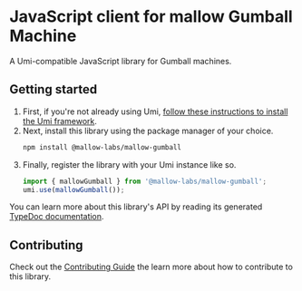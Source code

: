 # JavaScript client for mallow Gumball Machine

A Umi-compatible JavaScript library for Gumball machines.

## Getting started

1. First, if you're not already using Umi, [follow these instructions to install the Umi framework](https://github.com/metaplex-foundation/umi/blob/main/docs/installation.md).
2. Next, install this library using the package manager of your choice.
   ```sh
   npm install @mallow-labs/mallow-gumball
   ```
2. Finally, register the library with your Umi instance like so.
   ```ts
   import { mallowGumball } from '@mallow-labs/mallow-gumball';
   umi.use(mallowGumball());
   ```

You can learn more about this library's API by reading its generated [TypeDoc documentation](https://mallow-gumball-js-docs.vercel.app).

## Contributing

Check out the [Contributing Guide](./CONTRIBUTING.md) the learn more about how to contribute to this library.
